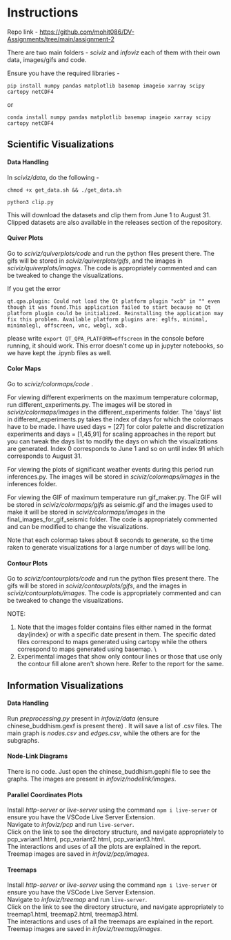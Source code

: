 # Instructions

Repo link - https://github.com/mohit086/DV-Assignments/tree/main/assignment-2

There are two main folders - _sciviz_ and _infoviz_ each of them with their own data, images/gifs and code.

Ensure you have the required libraries -

```pip install numpy pandas matplotlib basemap imageio xarray scipy cartopy netCDF4```

or 

```conda install numpy pandas matplotlib basemap imageio xarray scipy cartopy netCDF4```

## Scientific Visualizations

#### Data Handling

In _sciviz/data_, do the following -

```chmod +x get_data.sh && ./get_data.sh```

```python3 clip.py```

This will download the datasets and clip them from June 1 to August 31. Clipped datasets are also available in the releases section of the repository.

#### Quiver Plots

Go to _sciviz/quiverplots/code_ and run the python files present there. The gifs will be stored in _sciviz/quiverplots/gifs_, and the images in _sciviz/quiverplots/images_. The code is appropriately commented and can be tweaked to change the visualizations.

If you get the error

```qt.qpa.plugin: Could not load the Qt platform plugin "xcb" in "" even though it was found.This application failed to start because no Qt platform plugin could be initialized. Reinstalling the application may fix this problem. Available platform plugins are: eglfs, minimal, minimalegl, offscreen, vnc, webgl, xcb.```

please write ```export QT_QPA_PLATFORM=offscreen``` in the console before running, it should work. This error doesn't come up in jupyter notebooks, so we have kept the .ipynb files as well.

#### Color Maps

Go to _sciviz/colormaps/code_ . 

For viewing different experiments on the maximum temperature colormap, run different_experiments.py. The images will be stored in _sciviz/colormaps/images_ in the different_experiments folder. The 'days' list in different_experiments.py takes the index of days for which the colormaps have to be made. I have used days = [27] for color palette and discretization experiments and days = [1,45,91] for scaling approaches in the report but you can tweak the days list to modify the days on which the visualizations are generated. Index 0 corresponds to June 1 and so on until index 91 which corresponds to August 31. 

For viewing the plots of significant weather events during this period run inferences.py. The images will be stored in _sciviz/colormaps/images_ in the inferences folder.

For viewing the GIF of maximum temperature run gif_maker.py. The GIF will be stored in _sciviz/colormaps/gifs_ as seismic.gif and the images used to make it will be stored in  _sciviz/colormaps/images_ in the final_images_for_gif_seismic folder. The code is appropriately commented and can be modified to change the visualizations.

Note that each colormap takes about 8 seconds to generate, so the time raken to generate visualizations for a large number of days will be long.

#### Contour Plots
Go to _sciviz/contourplots/code_ and run the python files present there. The gifs will be stored in _sciviz/contourplots/gifs_, and the images in _sciviz/contourplots/images_. The code is appropriately commented and can be tweaked to change the visualizations.

NOTE:
1. Note that the images folder contains files either named in the format day{index} or with a specific date present in them. The specific dated files correspond to maps generated using cartopy while the others correspond to maps generated using basemap. \
2. Experimental images that show only contour lines or those that use only the contour fill alone aren't shown here. Refer to the report for the same.

## Information Visualizations

#### Data Handling

Run _preprocessing.py_ present in _infoviz/data_ (ensure chinese_buddhism.gexf is present there) . It will save a list of .csv files. The main graph is _nodes.csv_ and _edges.csv_, while the others are for the subgraphs.

#### Node-Link Diagrams

There is no code. Just open the chinese_buddhism.gephi file to see the graphs. The images are present in _infoviz/nodelink/images_.

#### Parallel Coordinates Plots

Install _http-server_ or _live-server_ using the command ```npm i live-server``` or ensure you have the VSCode Live Server Extension. \
Navigate to _infoviz/pcp_ and run ```live-server```. \
Click on the link to see the directory structure, and navigate appropriately to pcp_variant1.html, pcp_variant2.html, pcp_variant3.html. \
The interactions and uses of all the plots are explained in the report. Treemap images are saved in _infoviz/pcp/images_.

#### Treemaps

Install _http-server_ or _live-server_ using the command ```npm i live-server``` or ensure you have the VSCode Live Server Extension. \
Navigate to _infoviz/treemap_ and run ```live-server```. \
Click on the link to see the directory structure, and navigate appropriately to treemap1.html, treemap2.html, treemap3.html. \
The interactions and uses of all the treemaps are explained in the report. Treemap images are saved in _infoviz/treemap/images_.
